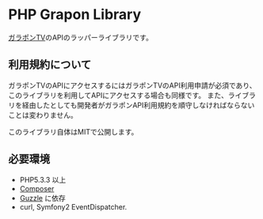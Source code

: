 PHP Grapon Library
======

[ガラポンTV](http://garapon.tv/)のAPIのラッパーライブラリです。

## 利用規約について

ガラポンTVのAPIにアクセスするにはガラポンTVのAPI利用申請が必須であり、
このライブラリを利用してAPIにアクセスする場合も同様です。
また、ライブラリを経由したとしても開発者がガラポンAPI利用規約を順守しなければならないことは変わりません。

このライブラリ自体はMITで公開します。

## 必要環境

 * PHP5.3.3 以上
 * [Composer](http://getcomposer.org/)
 * [Guzzle](http://guzzlephp.org/) に依存
  * curl, Symfony2 EventDispatcher.

